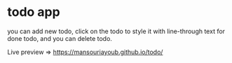 # todo app
you can add new todo, click on the todo to style it with line-through text for done todo, and you can delete todo.

Live preview => https://mansouriayoub.github.io/todo/
